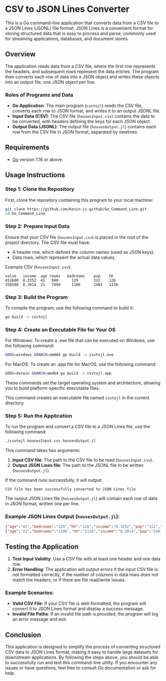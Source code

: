 # CSV to JSON Lines Converter

This is a Go command-line application that converts data from a CSV file to a JSON Lines (JSONL) file format. JSON Lines is a convenient format for storing structured data that is easy to process and parse, commonly used for streaming applications, databases, and document stores.

## Overview

The application reads data from a CSV file, where the first row represents the headers, and subsequent rows represent the data entries. The program then converts each row of data into a JSON object and writes these objects into an output file, one JSON object per line.

### Roles of Programs and Data

- **Go Application**: The main program (`csvtojl`) reads the CSV file, converts each row to JSON format, and writes it to an output JSONL file.
- **Input Data (CSV)**: The CSV file (`housesInput.csv`) contains the data to be converted, with headers defining the keys for each JSON object.
- **Output Data (JSONL)**: The output file (`housesOutput.jl`) contains each row from the CSV file in JSON format, separated by newlines.

## Requirements

- [Go](https://golang.org/doc/install) version 1.16 or above.

## Usage Instructions

### Step 1: Clone the Repository

First, clone the repository containing this program to your local machine:

```sh
git clone https://github.com/Kevin-jc-github/Go_Command_Line.git
cd Go_Command_Line
```

### Step 2: Prepare Input Data

Ensure that your CSV file (`housesInput.csv`) is placed in the root of the project directory. The CSV file must have:

- A header row, which defines the column names (used as JSON keys).
- Data rows, which represent the actual data values.

Example CSV (`housesInput.csv`):

```csv
value	income	age	rooms	bedrooms	pop	   hh
452600	8.3252	41	 880	  129	    322	   126
358500	8.3014	21	 7099	  1106	    2401   1138
```

### Step 3: Build the Program

To compile the program, use the following command to build it:

```sh
go build -o csvtojl
```
### Step 4: Create an Executable File for Your OS

For Windows: To create a .exe file that can be executed on Windows, use the following command:
```sh
GOOS=windows GOARCH=amd64 go build -o csvtojl.exe
```
For MacOS: To create an .app file for MacOS, use the following command:
```sh
GOOS=darwin GOARCH=amd64 go build -o csvtojl.app
```
These commands set the target operating system and architecture, allowing you to build platform-specific executable files.

This command creates an executable file named `csvtojl` in the current directory.

### Step 5: Run the Application

To run the program and convert a CSV file to a JSON Lines file, use the following command:

```sh
./csvtojl housesInput.csv housesOutput.jl
```

This command takes two arguments:

1. **Input CSV file**: The path to the CSV file to be read (`housesInput.csv`).
2. **Output JSON Lines file**: The path to the JSONL file to be written (`housesOutput.jl`).

If the command runs successfully, it will output:

```
CSV file has been successfully converted to JSON Lines file
```

The output JSON Lines file (`housesOutput.jl`) will contain each row of data in JSON format, written one per line.

### Example JSON Lines Output (`housesOutput.jl`):

```json
{"age":"41","bedrooms":"129","hh":"126","income":"8.3252","pop":"322","rooms":"880","value":"452600"}
{"age":"21","bedrooms":"1106","hh":"1138","income":"8.3014","pop":"2401","rooms":"7099","value":"358500"}
```

## Testing the Application

1. **Test Input Validity**: Use a CSV file with at least one header and one data row.
2. **Error Handling**: The application will output errors if the input CSV file is not formatted correctly, if the number of columns in data rows does not match the headers, or if there are file read/write issues.

### Example Scenarios:

- **Valid CSV File**: If your CSV file is well-formatted, the program will convert it to JSON Lines format and display a success message.
- **Invalid File Paths**: If an invalid file path is provided, the program will log an error message and exit.

## Conclusion

This application is designed to simplify the process of converting structured CSV data to JSON Lines format, making it easy to handle large datasets for downstream applications. By following the steps above, you should be able to successfully run and test this command-line utility. If you encounter any issues or have questions, feel free to consult Go documentation or ask for help.


